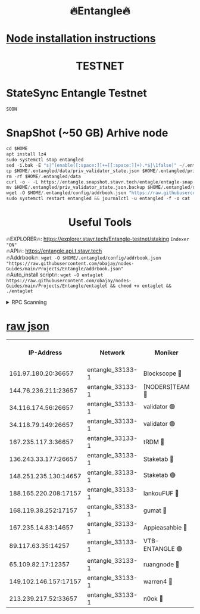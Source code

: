 <h1 align="center"> 🔥Entangle🔥</h1>

[Node installation instructions](https://github.com/obajay/nodes-Guides/tree/main/Projects/Entangle)
=

<h1 align="center"> TESTNET</h1>

# StateSync Entangle Testnet
```python
SOON
```
# SnapShot (~50 GB) Arhive node
```python
cd $HOME
apt install lz4
sudo systemctl stop entangled
sed -i.bak -E "s|^(enable[[:space:]]+=[[:space:]]+).*$|\1false|" ~/.entangled/config/config.toml
cp $HOME/.entangled/data/priv_validator_state.json $HOME/.entangled/priv_validator_state.json.backup
rm -rf $HOME/.entangled/data
curl -o - -L https://entangle.snapshot.stavr.tech/entagle/entagle-snap.tar.lz4 | lz4 -c -d - | tar -x -C $HOME/.entangled --strip-components 2
mv $HOME/.entangled/priv_validator_state.json.backup $HOME/.entangled/data/priv_validator_state.json
wget -O $HOME/.entangled/config/addrbook.json "https://raw.githubusercontent.com/obajay/nodes-Guides/main/Projects/Entangle/addrbook.json"
sudo systemctl restart entangled && journalctl -u entangled -f -o cat
```
 <h1 align="center"> Useful Tools</h1>
 
🔥EXPLORER🔥: https://explorer.stavr.tech/Entangle-testnet/staking        `Indexer "ON"` \
🔥API🔥:      https://entangle.api.t.stavr.tech \
🔥Addrbook🔥: ```wget -O $HOME/.entangled/config/addrbook.json "https://raw.githubusercontent.com/obajay/nodes-Guides/main/Projects/Entangle/addrbook.json"``` \
🔥Auto_install script🔥:  `wget -O entaglet https://raw.githubusercontent.com/obajay/nodes-Guides/main/Projects/Entangle/entaglet && chmod +x entaglet && ./entaglet`


<details>
<summary>RPC Scanning</summary>

<h2 align="center"> We scan nodes in real time every 4 hours. And we provide the final result of RPC endpoints.
We cannot influence the operation of these nodes in any way. </h2>


```python
If Voting Power is higher than 0 --> then the Node is a validator of the network and may be subject to attack and be a potential threat to the chain.
```
```python
We marked such validators with a red symbol
```

</details>

[raw json](https://rpc-check.entangt.stavr.tech/entangt/rpc-entangt-result.json)
=


<table><tr><th>IP-Address</th><th>Network</th><th>Moniker</th><th>Latest Block Height</th><th>Earliest Block Height</th><th>Catching Up</th><th>Tx Index</th><th>Voting Power</th><th>Scan Time</th></tr><tr><td>161.97.180.20:36657</td><td>entangle_33133-1</td><td>Blockscope 🔴</td><td>1679537</td><td>1</td><td>False</td><td>off</td><td>259586473635098</td><td>2024-01-14T15:17:06.189420025UTC</td></tr><tr><td>144.76.236.211:23657</td><td>entangle_33133-1</td><td>[NODERS]TEAM 🔴</td><td>1679539</td><td>1</td><td>False</td><td>off</td><td>47049700500000000</td><td>2024-01-14T15:17:18.378637077UTC</td></tr><tr><td>34.116.174.56:26657</td><td>entangle_33133-1</td><td>validator 🟢</td><td>1679540</td><td>1</td><td>False</td><td>on</td><td>0</td><td>2024-01-14T15:17:25.337254405UTC</td></tr><tr><td>34.118.79.149:26657</td><td>entangle_33133-1</td><td>validator 🟢</td><td>1679540</td><td>1</td><td>False</td><td>on</td><td>0</td><td>2024-01-14T15:17:26.059872872UTC</td></tr><tr><td>167.235.117.3:36657</td><td>entangle_33133-1</td><td>tRDM 🔴</td><td>1679540</td><td>1</td><td>False</td><td>on</td><td>156936948832723</td><td>2024-01-14T15:17:26.554710529UTC</td></tr><tr><td>136.243.33.177:26657</td><td>entangle_33133-1</td><td>Staketab 🔴</td><td>1679540</td><td>660001</td><td>False</td><td>on</td><td>122550140155031</td><td>2024-01-14T15:17:20.770452773UTC</td></tr><tr><td>148.251.235.130:14657</td><td>entangle_33133-1</td><td>Staketab 🟢</td><td>1679537</td><td>660801</td><td>False</td><td>on</td><td>0</td><td>2024-01-14T15:17:05.810520203UTC</td></tr><tr><td>188.165.220.208:17157</td><td>entangle_33133-1</td><td>lankouFUF 🔴</td><td>1679538</td><td>725001</td><td>False</td><td>on</td><td>180899900000002</td><td>2024-01-14T15:17:11.236928386UTC</td></tr><tr><td>168.119.38.252:17157</td><td>entangle_33133-1</td><td>gumat 🔴</td><td>1679538</td><td>962001</td><td>False</td><td>on</td><td>314013548351851</td><td>2024-01-14T15:17:10.976407802UTC</td></tr><tr><td>167.235.14.83:14657</td><td>entangle_33133-1</td><td>Appieasahbie 🔴</td><td>1679540</td><td>1076001</td><td>False</td><td>on</td><td>44568809900999996</td><td>2024-01-14T15:17:26.303239714UTC</td></tr><tr><td>89.117.63.35:14257</td><td>entangle_33133-1</td><td>VTB-ENTANGLE 🟢</td><td>1679539</td><td>1162001</td><td>False</td><td>off</td><td>0</td><td>2024-01-14T15:17:15.761890408UTC</td></tr><tr><td>65.109.82.17:12357</td><td>entangle_33133-1</td><td>ruangnode 🔴</td><td>1679537</td><td>1312001</td><td>False</td><td>off</td><td>320450335362747</td><td>2024-01-14T15:17:06.613883136UTC</td></tr><tr><td>149.102.146.157:17157</td><td>entangle_33133-1</td><td>warren4 🔴</td><td>1679539</td><td>1436001</td><td>False</td><td>on</td><td>454417023854257</td><td>2024-01-14T15:17:18.133704749UTC</td></tr><tr><td>213.239.217.52:33657</td><td>entangle_33133-1</td><td>n0ok 🔴</td><td>1679540</td><td>1579540</td><td>False</td><td>off</td><td>46574292273662988</td><td>2024-01-14T15:17:25.641325440UTC</td></tr></table>
